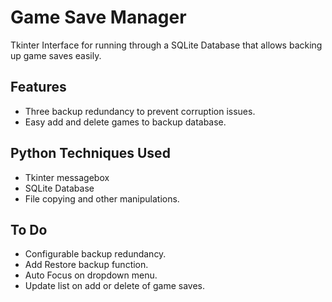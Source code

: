# Game Save Manager

Tkinter Interface for running through a SQLite Database that allows backing up game saves easily.

## Features

* Three backup redundancy to prevent corruption issues.
* Easy add and delete games to backup database.

## Python Techniques Used

* Tkinter messagebox
* SQLite Database
* File copying and other manipulations.

## To Do

* Configurable backup redundancy.
* Add Restore backup function.
* Auto Focus on dropdown menu.
* Update list on add or delete of game saves.
